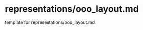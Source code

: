# representations/ooo_layout.md 
 
<span class="fixme template"> template for representations/ooo_layout.md.</span>
